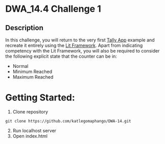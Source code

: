# DWA_14.4 Challenge 1

## Description

In this challenge, you will return to the very first [Tally App](https://tallycount.app/) example and recreate it entirely using the [Lit Framework](https://lit.dev/). Apart from indicating competency with the Lit Framework, you will also be required to consider the following explicit state that the counter can be in:
- Normal
- Minimum Reached
- Maximum Reached

# Getting Started:
1. Clone repository

```
git clone https://github.com/katlegomaphango/DWA-14.git
```
2. Run localhost server
3. Open index.html
